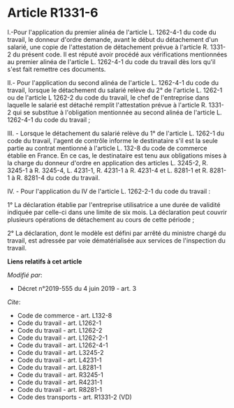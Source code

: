 # Article R1331-6

I.-Pour l'application du premier alinéa de l'article L. 1262-4-1 du code du travail, le donneur d'ordre demande, avant le
début du détachement d'un salarié, une copie de l'attestation de détachement prévue à l'article R. 1331-2 du présent code. Il
est réputé avoir procédé aux vérifications mentionnées au premier alinéa de l'article L. 1262-4-1 du code du travail dès lors
qu'il s'est fait remettre ces documents.

II.-  Pour l'application du second alinéa de l'article L. 1262-4-1 du code du travail, lorsque le détachement du salarié
relève du 2° de l'article L. 1262-1 ou de l'article L 1262-2 du code du travail, le chef de l'entreprise dans laquelle le
salarié est détaché remplit l'attestation prévue à l'article R. 1331-2 qui se substitue à l'obligation mentionnée au second
alinéa de l'article L. 1262-4-1 du code du travail ;

III. - Lorsque le détachement du salarié relève du 1° de l'article L. 1262-1 du code du travail, l'agent de contrôle informe
le destinataire s'il est la seule partie au contrat mentionné à l'article L. 132-8 du code de commerce établie en France. En
ce cas, le destinataire est tenu aux obligations mises à la charge du donneur d'ordre en application des articles L. 3245-2,
R. 3245-1 à R. 3245-4, L. 4231-1, R. 4231-1 à R. 4231-4 et L. 8281-1 et R. 8281-1 à R. 8281-4 du code du travail.

IV. - Pour l'application du IV de l'article L. 1262-2-1 du code du travail :

1° La déclaration établie par l'entreprise utilisatrice a une durée de validité indiquée par celle-ci dans une limite de six
mois. La déclaration peut couvrir plusieurs opérations de détachement au cours de cette période ;

2° La déclaration, dont le modèle est défini par arrêté du ministre chargé du travail, est adressée par voie dématérialisée
aux services de l'inspection du travail.

**Liens relatifs à cet article**

_Modifié par_:

  - Décret n°2019-555 du 4 juin 2019 - art. 3

_Cite_:

  - Code de commerce - art. L132-8
  - Code du travail - art. L1262-1
  - Code du travail - art. L1262-2
  - Code du travail - art. L1262-2-1
  - Code du travail - art. L1262-4-1
  - Code du travail - art. L3245-2
  - Code du travail - art. L4231-1
  - Code du travail - art. L8281-1
  - Code du travail - art. R3245-1
  - Code du travail - art. R4231-1
  - Code du travail - art. R8281-1
  - Code des transports - art. R1331-2 (VD)
